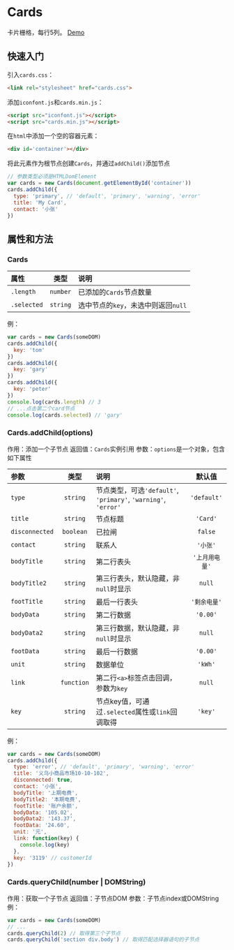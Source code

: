 # Cards
卡片栅格，每行5列。
[Demo](https://luhaopeng.github.io/html-cards/)

## 快速入门
引入`cards.css`：
```html
<link rel="stylesheet" href="cards.css">
```

添加`iconfont.js`和`cards.min.js`：
```html
<script src="iconfont.js"></script>
<script src="cards.min.js"></script>
```

在`html`中添加一个空的容器元素：
```html
<div id='container'></div>
```
将此元素作为根节点创建`Cards`，并通过`addChild()`添加节点
```js
// 参数类型必须是HTMLDomElement
var cards = new Cards(document.getElementById('container'))
cards.addChild({
  type: 'primary', // 'default', 'primary', 'warning', 'error'
  title: 'My Card',
  contact: '小张'
})
```

## 属性和方法

### **Cards**

属性       |   类型  |     说明
:---------|:------:|:------------
 `.length` |`number`|已添加的`Cards`节点数量
`.selected`|`string`|选中节点的`key`，未选中则返回`null`

例：
```js
var cards = new Cards(someDOM)
cards.addChild({
  key: 'tom'
})
cards.addChild({
  key: 'gary'
})
cards.addChild({
  key: 'peter'
})
console.log(cards.length) // 3
// ...点击第二个card节点
console.log(cards.selected) // 'gary'
```

### **Cards.addChild(options)**
作用：添加一个子节点
返回值：`Cards`实例引用
参数：`options`是一个对象，包含如下属性

参数       |   类型  |     说明      | 默认值
:---------|:------:|:------------|:---:
`type` |`string`|节点类型，可选`'default'`, `'primary'`, `'warning'`, `'error'`|`'default'`
`title`|`string`|节点标题|`'Card'`
`disconnected`|`boolean`|已拉闸|`false`
`contact`|`string`|联系人|`'小张'`
`bodyTitle`|`string`|第二行表头|`'上月用电量'`
`bodyTitle2`|`string`|第三行表头，默认隐藏，非`null`时显示|`null`
`footTitle`|`string`|最后一行表头|`'剩余电量'`
`bodyData`|`string`|第二行数据|`'0.00'`
`bodyData2`|`string`|第三行数据，默认隐藏，非`null`时显示|`null`
`footData`|`string`|最后一行数据|`'0.00'`
`unit`|`string`|数据单位|`'kWh'`
`link`|`function`|第二行`<a>`标签点击回调，参数为`key`|`null`
`key`|`string`|节点key值，可通过`.selected`属性或`link`回调取得|`'key'`

例：
```js
var cards = new Cards(someDOM)
cards.addChild({
  type: 'error', // 'default', 'primary', 'warning', 'error'
  title: '义乌小商品市场10-10-102',
  disconnected: true,
  contact: '小张',
  bodyTitle: '上期电费',
  bodyTitle2: '本期电费',
  footTitle: '账户余额',
  bodyData: '105.02',
  bodyData2: '143.37',
  footData: '24.60',
  unit: '元',
  link: function(key) {
    console.log(key)
  },
  key: '3119' // customerId
})
```

### **Cards.queryChild(number | DOMString)**
作用：获取一个子节点
返回值：子节点DOM
参数：子节点index或DOMString
例：
```js
var cards = new Cards(someDOM)
// ...
cards.queryChild(2) // 取得第三个子节点
cards.queryChild('section div.body') // 取得匹配选择器语句的子节点
```

